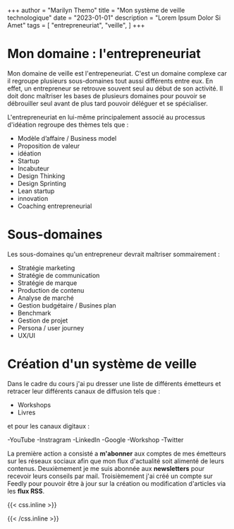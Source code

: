 +++
author = "Marilyn Themo"
title = "Mon système de veille technologique"
date = "2023-01-01"
description = "Lorem Ipsum Dolor Si Amet"
tags = [
    "entrepreneuriat",
    "veille",
    ]
+++

# Mon domaine : l'entrepreneuriat
Mon domaine de veille est l'entrepeneuriat. C'est un domaine complexe car il regroupe plusieurs sous-domaines tout aussi différents entre eux. En effet, un entrepreneur se retrouve souvent seul au début de son activité. Il doit donc maîtriser les bases de plusieurs domaines pour pouvoir se débrouiller seul avant de plus tard pouvoir déléguer et se spécialiser.

L'entrepreneuriat en lui-même principalement associé au processus d'idéation regroupe des thèmes tels que :

- Modèle d’affaire / Business model
- Proposition de valeur 
- idéation
- Startup
- Incabuteur
- Design Thinking 
- Design Sprinting
- Lean startup
- innovation
- Coaching entrepreneurial

# Sous-domaines
Les sous-domaines qu'un entrepreneur devrait maîtriser sommairement :

- Stratégie marketing 
- Stratégie de communication 
- Stratégie de marque
- Production de contenu
- Analyse de marché 
- Gestion budgétaire / Busines plan
- Benchmark 
- Gestion de projet 
- Persona / user journey 
- UX/UI

# Création d'un système de veille
Dans le cadre du cours j'ai pu dresser une liste de différents émetteurs et retracer leur différents canaux de diffusion tels que : 

- Workshops       
- Livres 

et pour les canaux digitaux  :

-YouTube
-Instragram
-LinkedIn
-Google
-Workshop
-Twitter 


La première action a consisté a **m'abonner** aux comptes de mes émetteurs sur les réseaux sociaux afin que mon flux d'actualité soit alimenté de leurs contenus. Deuxièmement je me suis abonnée aux **newsletters** pour recevoir leurs conseils par mail. Troisièmement j'ai créé un compte sur Feedly pour pouvoir être à jour sur la création ou modification d'articles via les **flux RSS**.


{{< css.inline >}}
<style>
.canon { background: white; width: 100%; height: auto; }
</style>
{{< /css.inline >}}
